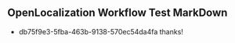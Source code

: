 ## OpenLocalization Workflow Test MarkDown
* db75f9e3-5fba-463b-9138-570ec54da4fa 
thanks!<!--HONumber=Mar16_HO2-->
